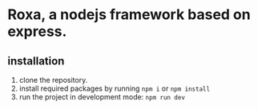 # Roxa, a nodejs framework based on express.

## installation
1. clone the repository.
2. install required packages by running ```npm i``` or ```npm install```
3. run the project in development mode: ```npm run dev```
   
